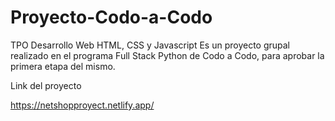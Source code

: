 # Proyecto-Codo-a-Codo


TPO Desarrollo Web HTML, CSS y Javascript
Es un proyecto grupal realizado en el programa Full Stack Python de Codo a Codo, para aprobar la primera etapa del mismo.



Link del proyecto

https://netshopproyect.netlify.app/

